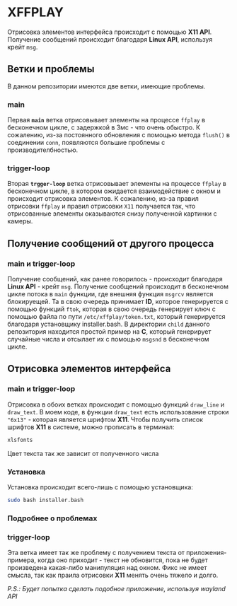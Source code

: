 # XFFPLAY
Отрисовка элементов интерфейса происходит с помощью **X11 API**. Получение сообщений происходит благодаря **Linux API**, используя крейт `msg`.
## Ветки и проблемы
В данном репозитории имеются две ветки, имеющие проблемы.
### main
Первая **`main`** ветка отрисовывает элементы на процессе `ffplay` в бесконечном цикле, с задержкой в 3мс - что очень обыстро. К сожалению, из-за постоянного обновления с помощью метода `flush()` в соединении `conn`, появляются большие проблемы с производителбностью.
### trigger-loop
Вторая **`trgger-loop`** ветка отрисовывает элементы на процессе `ffplay` в бесконечном цикле, в котором ожидается взаимодействие с окном и происходит отрисовка элементов. К сожалению, из-за правил отрисовки `ffplay` и правил отрисовки `X11` получается так, что отрисованные элементы оказываются снизу полученной картинки с камеры.
## Получение сообщений от другого процесса
### main и trigger-loop
Получение сообщений, как ранее говорилось - происходит благодаря **Linux API** - крейт `msg`. Получение сообщений происходит в бесконечном цикле потока в `main` функции, где внешняя функция `msgrcv` является блокируещей. Та в свою очередь принимает **ID**, которое генерируется с помощью функций `ftok`, которая в свою очередь генерирует ключ с помощью файла по пути `/etc/xffplay/token.txt`, который генерируется благодаря установщику installer.bash. В директории `child` данного репозитория находится простой пример на **C**, который генерирует случайные числа и отсылает их с помощью `msgsnd` в бесконечном цикле.
## Отрисовка элементов интерфейса
### main и trigger-loop
Отрисовка в обоих ветках происходит с помощью функций `draw_line` и `draw_text`. В моем коде, в функции `draw_text` есть использование строки `"6x13"` - которая является шрифтом **X11**. Чтобы получить список шрифтов **X11** в системе, можно прописать в терминал:
```bash
xlsfonts
```
Цвет текста так же зависит от полученного числа
### Установка
Установка происходит всего-лишь с помощью установщика:
```bash
sudo bash installer.bash
```
### Подробнее о проблемах
### trigger-loop
Эта ветка имеет так же проблему с получением текста от приложения-примера, когда оно приходит - текст не обновится, пока не будет произведена какая-либо манипуляция над окном. Фикс не имеет смысла, так как праила отрисовки **Х11** менять очень тяжело и долго.

*P.S.: Будет попытка сделать подобное приложение, используя wayland API*

